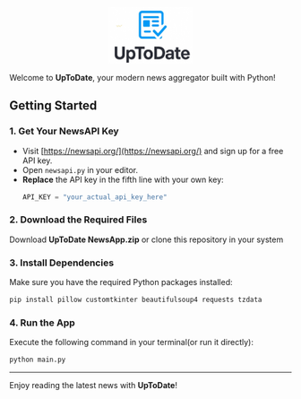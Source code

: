 <p align="center">
<img src="UpToDate/logo.png" alt="App Logo" width="150" height="100"/> 
</p>

Welcome to **UpToDate**, your modern news aggregator built with Python!

## Getting Started

### 1. Get Your NewsAPI Key
- Visit [https://newsapi.org/](https://newsapi.org/) and sign up for a free API key.
- Open `newsapi.py` in your editor.
- **Replace** the API key in the fifth line with your own key:
  ```python
  API_KEY = "your_actual_api_key_here"
  ```

### 2. Download the Required Files
Download **UpToDate NewsApp.zip** or clone this repository in your system

### 3. Install Dependencies
Make sure you have the required Python packages installed:
```bash
pip install pillow customtkinter beautifulsoup4 requests tzdata
```

### 4. Run the App
Execute the following command in your terminal(or run it directly):
```bash
python main.py
```

---

Enjoy reading the latest news with **UpToDate**!
